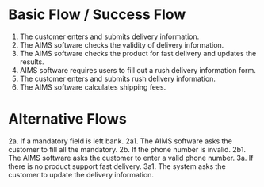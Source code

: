 # Basic Flow / Success Flow
1. The customer enters and submits delivery information.
2. The AIMS software checks the validity of delivery information.
3. The AIMS software checks the product for fast delivery and updates the results.
4. AIMS software requires users to fill out a rush delivery information form.
5. The customer enters and submits rush delivery information.
6. The AIMS software calculates shipping fees.

# Alternative Flows
2a. If a mandatory field is left bank.
2a1. The AIMS software asks the customer to fill all the mandatory.
2b. If the phone number is invalid.
2b1. The AIMS software asks the customer to enter a valid phone number.
3a. If there is no product support fast delivery.
3a1. The system asks the customer to update the delivery information.
